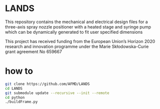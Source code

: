 # LANDS
This repository contains the mechanical and electrical design files for a three-axis spray nozzle positioner with a heated stage and syringe pump which can be dynamically generated to fit user specified dimensions

This project has received funding from the European Union’s Horizon 2020 research and innovation programme under the Marie Skłodowska-Curie grant agreement No 659667


# how to
```bash
git clone https://github.com/AFMD/LANDS
cd LANDS
git submodule update --recursive --init --remote
cd python
./buildFrame.py
```
